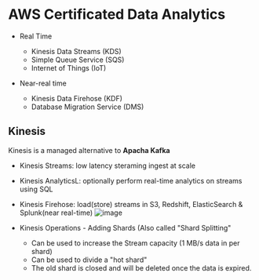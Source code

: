 # AWS Certificated Data Analytics

- Real Time
  - Kinesis Data Streams (KDS)
  - Simple Queue Service (SQS)
  - Internet of Things (IoT)

- Near-real time
  - Kinesis Data Firehose (KDF)
  - Database Migration Service (DMS)


Kinesis
  -
Kinesis is a managed alternative to <b>Apacha Kafka</b>
  - Kinesis Streams: low latency steraming ingest at scale
  - Kinesis AnalyticsL: optionally perform real-time analytics on streams using SQL
  - Kinesis Firehose: load(store) streams in S3, Redshift, ElasticSearch & Splunk(near real-time)
![image](https://user-images.githubusercontent.com/81916648/146720480-9107a03e-6ffb-4837-b559-8558a9f98713.png)

- Kinesis Operations - Adding Shards (Also called "Shard Splitting"
  - Can be used to increase the Stream capacity (1 MB/s data in per shard)
  - Can be used to divide a "hot shard"
  - The old shard is closed and will be deleted once the data is expired.
